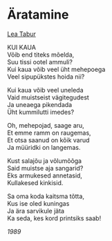 # Äratamine

[Lea Tabur](./)

KUI KAUA  
Võib end titeks mõelda,  
Suu tissi ootel ammuli?  
Kui kaua võib veel üht mehepoega  
Veel sipupükstes hoida nii?

Kui kaua võib veel uneleda  
Vaid muistseist vägitegudest  
Ja uneaega pikendada  
Üht kummilutti imedes?

Oh, mehepojad, saage aru,  
Et emme ramm on raugemas,  
Et otsa saanud on kõik varud  
Ja müüridki on langemas.

Kust salajõu ja võlumõõga  
Said muistse aja sangarid?  
Eks armukesed annetasid,  
Kullakesed kinkisid.

Sa oma koda kaitsma tõtta,  
Kus ise oled kuningas  
Ja ära sarvikule jäta  
Ka seda, kes kord printsiks saab!

_1989_

